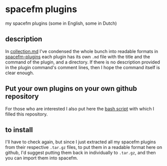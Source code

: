 # spacefm plugins
my spacefm plugins (some in English, some in Dutch)

## description
In [collection.md](./collection.md) I've condensed the whole bunch into readable formats in [spacefm-plugins](./spacefm-plugins) each plugin has its own `.md` file with the title and the command of the plugin, and a directory. If there is no description provided in the plugin command's comment lines, then I hope the command itself is clear enough.

## Put your own plugins on your own github repository
For those who are interested I also put here the [bash script](_toGitHub.sh) with which I filled this repository.

## to install
I'll have to check again, but since I just extracted all my spacefm plugins from their respective `.tar.gz` files, to put them in a readable format here on github, I'd suggest putting them back in individually to `.tar.gz`, and then you can import them into spacefm. 
